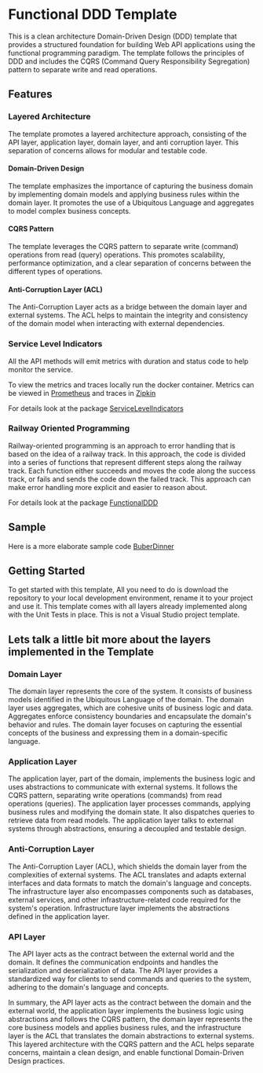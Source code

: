 # Functional DDD Template

This is a clean architecture Domain-Driven Design (DDD) template that provides a structured foundation for building Web API applications using the functional programming paradigm.
The template follows the principles of DDD and includes the CQRS (Command Query Responsibility Segregation) pattern to separate write and read operations.

## Features

### Layered Architecture

The template promotes a layered architecture approach, consisting of the API layer, application layer, domain layer, and anti corruption layer. This separation of concerns allows for modular and testable code.

#### Domain-Driven Design

The template emphasizes the importance of capturing the business domain by implementing domain models and applying business rules within the domain layer. It promotes the use of a Ubiquitous Language and aggregates to model complex business concepts.

#### CQRS Pattern

The template leverages the CQRS pattern to separate write (command) operations from read (query) operations. This promotes scalability, performance optimization, and a clear separation of concerns between the different types of operations.

#### Anti-Corruption Layer (ACL)

The Anti-Corruption Layer acts as a bridge between the domain layer and external systems. The ACL helps to maintain the integrity and consistency of the domain model when interacting with external dependencies.

### Service Level Indicators

All the API methods will emit metrics with duration and status code to help monitor the service.

To view the metrics and traces locally run the docker container. 
Metrics can be viewed in [Prometheus](http://localhost:9090) and traces in [Zipkin](http://localhost:9411/zipkin/)

For details look at the package [ServiceLevelIndicators](https://github.com/xavierjohn/ServiceLevelIndicators)

### Railway Oriented Programming

Railway-oriented programming is an approach to error handling that is based on the idea of a railway track.
In this approach, the code is divided into a series of functions that represent different steps along the railway track.
Each function either succeeds and moves the code along the success track, or fails and sends the code down the failed track.
This approach can make error handling more explicit and easier to reason about.

For details look at the package [FunctionalDDD](https://github.com/xavierjohn/FunctionalDDD)

## Sample

Here is a more elaborate sample code [BuberDinner](https://github.com/xavierjohn/BuberDinner)

## Getting Started

To get started with this template, All you need to do is download the repository to your local development environment, rename it to your project and use it. This template comes with all layers already implemented along with the Unit Tests in place.
This is not a Visual Studio project template.

## Lets talk a little bit more about the layers implemented in the Template

### Domain Layer

The domain layer represents the core of the system. It consists of business models identified in the Ubiquitous Language of the domain. The domain layer uses aggregates, which are cohesive units of business logic and data. Aggregates enforce consistency boundaries and encapsulate the domain's behavior and rules. The domain layer focuses on capturing the essential concepts of the business and expressing them in a domain-specific language.

### Application Layer

The application layer, part of the domain, implements the business logic and uses abstractions to communicate with external systems. It follows the CQRS pattern, separating write operations (commands) from read operations (queries). The application layer processes commands, applying business rules and modifying the domain state. It also dispatches queries to retrieve data from read models. The application layer talks to external systems through abstractions, ensuring a decoupled and testable design.

### Anti-Corruption Layer

The Anti-Corruption Layer (ACL), which shields the domain layer from the complexities of external systems. The ACL translates and adapts external interfaces and data formats to match the domain's language and concepts. The infrastructure layer also encompasses components such as databases, external services, and other infrastructure-related code required for the system's operation. Infrastructure layer implements the abstractions defined in the application layer.

### API Layer

The API layer acts as the contract between the external world and the domain. It defines the communication endpoints and handles the serialization and deserialization of data. The API layer provides a standardized way for clients to send commands and queries to the system, adhering to the domain's language and concepts.

In summary, the API layer acts as the contract between the domain and the external world, the application layer implements the business logic using abstractions and follows the CQRS pattern, the domain layer represents the core business models and applies business rules, and the infrastructure layer is the ACL that translates the domain abstractions to external systems. This layered architecture with the CQRS pattern and the ACL helps separate concerns, maintain a clean design, and enable functional Domain-Driven Design practices.
